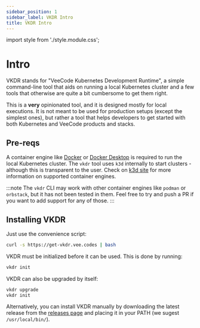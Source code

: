 ```yaml
---
sidebar_position: 1
sidebar_label: VKDR Intro
title: VKDR Intro
---
```


import style from './style.module.css';


# Intro

VKDR stands for "VeeCode Kubernetes Development Runtime", a simple command-line tool that aids on running a local Kubernetes cluster and a few tools that otherwise are quite a bit cumbersome to get them right.

This is a **very** opinionated tool, and it is designed mostly for local executions. It is not meant to be used for production setups (except the simplest ones), but rather a tool that helps developers to get started with both Kubernetes and VeeCode products and stacks.

## Pre-reqs

A container engine like [Docker](https://docs.docker.com/engine/install/) or [Docker Desktop](https://docs.docker.com/desktop/) is required to run the local Kubernetes cluster. The `vkdr` tool uses `k3d` internally to start clusters - although this is transparent to the user. Check on [k3d site](https://k3d.io/) for more information on supported container engines.

:::note
The `vkdr` CLI may work with other container engines like `podman` or `orbstack`, but it has not been tested in them. Feel free to try and push a PR if you want to add support for any of those.
:::

## Installing VKDR

Just use the convenience script:

```bash
curl -s https://get-vkdr.vee.codes | bash
```

VKDR must be initialized before it can be used. This is done by running:

```bash
vkdr init
```

VKDR can also be upgraded by itself:

```bash
vkdr upgrade
vkdr init
```

Alternatively, you can install VKDR manually by downloading the latest release from the [releases page](https://github.com/veecode-platform/vkdr/releases) and placing it in your PATH (we sugest `/usr/local/bin/`).